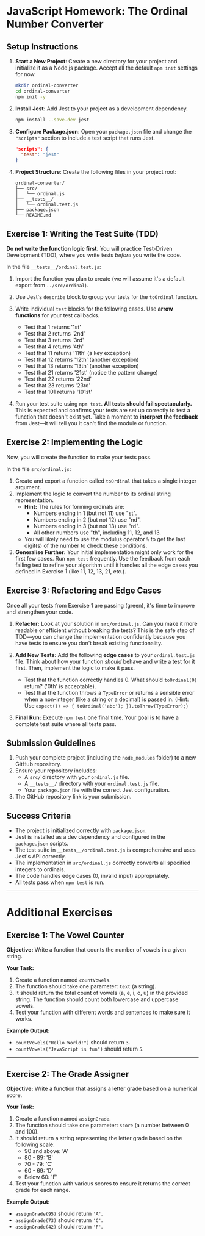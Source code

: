 # JavaScript Homework: The Ordinal Number Converter

## Setup Instructions

1.  **Start a New Project**: Create a new directory for your project and initialize it as a Node.js package. Accept all the default `npm init` settings for now.
    ```bash
    mkdir ordinal-converter
    cd ordinal-converter
    npm init -y
    ```

2.  **Install Jest**: Add Jest to your project as a development dependency.
    ```bash
    npm install --save-dev jest
    ```

3.  **Configure Package.json**: Open your `package.json` file and change the `"scripts"` section to include a test script that runs Jest.
    ```json
    "scripts": {
      "test": "jest"
    }
    ```

4.  **Project Structure**: Create the following files in your project root:
    ```
    ordinal-converter/
    ├── src/
    │   └── ordinal.js
    ├── __tests__/
    │   └── ordinal.test.js
    ├── package.json
    └── README.md
    ```

## Exercise 1: Writing the Test Suite (TDD)

**Do not write the function logic first.** You will practice Test-Driven Development (TDD), where you write tests *before* you write the code.

In the file `__tests__/ordinal.test.js`:

1.  Import the function you plan to create (we will assume it's a default export from `../src/ordinal`).
2.  Use Jest's `describe` block to group your tests for the `toOrdinal` function.
3.  Write individual `test` blocks for the following cases. Use **arrow functions** for your test callbacks.
    *   Test that 1 returns '1st'
    *   Test that 2 returns '2nd'
    *   Test that 3 returns '3rd'
    *   Test that 4 returns '4th'
    *   Test that 11 returns '11th' (a key exception)
    *   Test that 12 returns '12th' (another exception)
    *   Test that 13 returns '13th' (another exception)
    *   Test that 21 returns '21st' (notice the pattern change)
    *   Test that 22 returns '22nd'
    *   Test that 23 returns '23rd'
    *   Test that 101 returns '101st'

4.  Run your test suite using `npm test`. **All tests should fail spectacularly.** This is expected and confirms your tests are set up correctly to test a function that doesn't exist yet. Take a moment to **interpret the feedback** from Jest—it will tell you it can't find the module or function.

## Exercise 2: Implementing the Logic

Now, you will create the function to make your tests pass.

In the file `src/ordinal.js`:

1.  Create and export a function called `toOrdinal` that takes a single integer argument.
2.  Implement the logic to convert the number to its ordinal string representation.
    *   **Hint:** The rules for forming ordinals are:
        *   Numbers ending in 1 (but not 11) use "st".
        *   Numbers ending in 2 (but not 12) use "nd".
        *   Numbers ending in 3 (but not 13) use "rd".
        *   All other numbers use "th", including 11, 12, and 13.
    *   You will likely need to use the modulus operator `%` to get the last digit(s) of the number to check these conditions.
3.  **Generalise Further:** Your initial implementation might only work for the first few cases. Run `npm test` frequently. Use the feedback from each failing test to refine your algorithm until it handles all the edge cases you defined in Exercise 1 (like 11, 12, 13, 21, etc.).

## Exercise 3: Refactoring and Edge Cases

Once all your tests from Exercise 1 are passing (green), it's time to improve and strengthen your code.

1.  **Refactor:** Look at your solution in `src/ordinal.js`. Can you make it more readable or efficient without breaking the tests? This is the safe step of TDD—you can change the implementation confidently because you have tests to ensure you don't break existing functionality.

2.  **Add New Tests:** Add the following **edge cases** to your `ordinal.test.js` file. Think about how your function *should* behave and write a test for it first. Then, implement the logic to make it pass.
    *   Test that the function correctly handles 0. What should `toOrdinal(0)` return? ('0th' is acceptable).
    *   Test that the function throws a `TypeError` or returns a sensible error when a non-integer (like a string or a decimal) is passed in. (Hint: Use `expect(() => { toOrdinal('abc'); }).toThrow(TypeError);`)

3.  **Final Run:** Execute `npm test` one final time. Your goal is to have a complete test suite where all tests pass.

## Submission Guidelines

1.  Push your complete project (including the `node_modules` folder) to a new GitHub repository.
2.  Ensure your repository includes:
    *   A `src/` directory with your `ordinal.js` file.
    *   A `__tests__/` directory with your `ordinal.test.js` file.
    *   Your `package.json` file with the correct Jest configuration.
3.  The GitHub repository link is your submission.

## Success Criteria

*   The project is initialized correctly with `package.json`.
*   Jest is installed as a dev dependency and configured in the `package.json` scripts.
*   The test suite in `__tests__/ordinal.test.js` is comprehensive and uses Jest's API correctly.
*   The implementation in `src/ordinal.js` correctly converts all specified integers to ordinals.
*   The code handles edge cases (0, invalid input) appropriately.
*   All tests pass when `npm test` is run.

---

# Additional Exercises

## Exercise 1: The Vowel Counter

**Objective:** Write a function that counts the number of vowels in a given string.

**Your Task:**
1.  Create a function named `countVowels`.
2.  The function should take one parameter: `text` (a string).
3.  It should return the total count of vowels (a, e, i, o, u) in the provided string. The function should count both lowercase and uppercase vowels.
4.  Test your function with different words and sentences to make sure it works.

**Example Output:**
*   `countVowels("Hello World!")` should return `3`.
*   `countVowels("JavaScript is fun")` should return `5`.

---

## Exercise 2: The Grade Assigner

**Objective:** Write a function that assigns a letter grade based on a numerical score.

**Your Task:**
1.  Create a function named `assignGrade`.
2.  The function should take one parameter: `score` (a number between 0 and 100).
3.  It should return a string representing the letter grade based on the following scale:
    *   90 and above: 'A'
    *   80 - 89: 'B'
    *   70 - 79: 'C'
    *   60 - 69: 'D'
    *   Below 60: 'F'
4.  Test your function with various scores to ensure it returns the correct grade for each range.

**Example Output:**
*   `assignGrade(95)` should return `'A'`.
*   `assignGrade(73)` should return `'C'`.
*   `assignGrade(42)` should return `'F'`.
